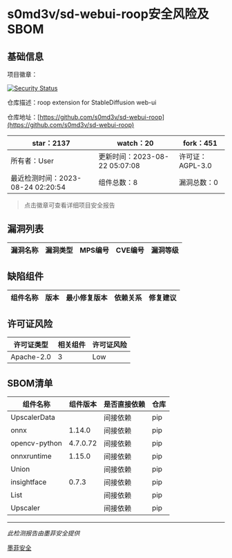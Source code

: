 # s0md3v/sd-webui-roop安全风险及SBOM

## 基础信息

项目徽章：

[![Security Status](https://www.murphysec.com/platform3/v31/badge/1694414387141238784.svg)](https://www.murphysec.com/console/report/1694414386856026112/1694414387141238784)

仓库描述：roop extension for StableDiffusion web-ui

仓库地址：[https://github.com/s0md3v/sd-webui-roop](https://github.com/s0md3v/sd-webui-roop)

| star：2137 | watch：20 | fork：451 |
| ----------- | -------------- | ------------ |
| 所有者：User | 更新时间：2023-08-22 05:07:08 | 许可证：AGPL-3.0 |
| 最近检测时间：2023-08-24 02:20:54 | 组件总数：8 | 漏洞总数：0 |

> 点击徽章可查看详细项目安全报告



## 漏洞列表

| 漏洞名称 | 漏洞类型 | MPS编号 | CVE编号 | 漏洞等级 |
| ------- | ------ | ------- | ------ | ----- |





## 缺陷组件

| 组件名称 | 版本 | 最小修复版本 | 依赖关系 | 修复建议 |
| -------- | ---- | ------------ | -------- | -------- |





## 许可证风险

| 许可证类型 | 相关组件 | 许可证风险 |
| ---------- | -------- | ---------- |
|Apache-2.0|3|Low|




## SBOM清单

| 组件名称 | 组件版本 | 是否直接依赖 | 仓库 |
| -------- | -------- | ------------ | ---- |
|UpscalerData||间接依赖|pip|
|onnx|1.14.0|间接依赖|pip|
|opencv-python|4.7.0.72|间接依赖|pip|
|onnxruntime|1.15.0|间接依赖|pip|
|Union||间接依赖|pip|
|insightface|0.7.3|间接依赖|pip|
|List||间接依赖|pip|
|Upscaler||间接依赖|pip|


------

*此检测报告由墨菲安全提供*

[墨菲安全](www.murphysec.com)